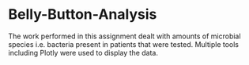 # Belly-Button-Analysis
The work performed in this assignment dealt with amounts of microbial species i.e. bacteria present in patients that were tested.  Multiple tools including Plotly were used to display the data.
